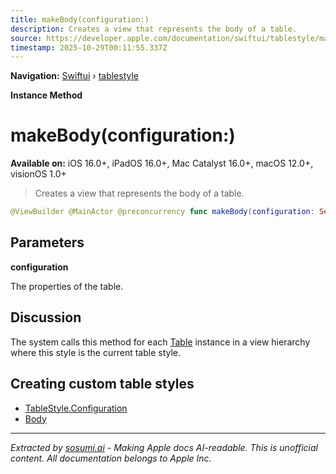 ```yaml
---
title: makeBody(configuration:)
description: Creates a view that represents the body of a table.
source: https://developer.apple.com/documentation/swiftui/tablestyle/makebody(configuration:)
timestamp: 2025-10-29T00:11:55.337Z
---
```


**Navigation:** [Swiftui](/documentation/swiftui) › [tablestyle](/documentation/swiftui/tablestyle)

**Instance Method**

# makeBody(configuration:)

**Available on:** iOS 16.0+, iPadOS 16.0+, Mac Catalyst 16.0+, macOS 12.0+, visionOS 1.0+

> Creates a view that represents the body of a table.

```swift
@ViewBuilder @MainActor @preconcurrency func makeBody(configuration: Self.Configuration) -> Self.Body
```

## Parameters

**configuration**

The properties of the table.



## Discussion

The system calls this method for each [Table](/documentation/swiftui/table) instance in a view hierarchy where this style is the current table style.

## Creating custom table styles

- [TableStyle.Configuration](/documentation/swiftui/tablestyle/configuration)
- [Body](/documentation/swiftui/tablestyle/body)

---

*Extracted by [sosumi.ai](https://sosumi.ai) - Making Apple docs AI-readable.*
*This is unofficial content. All documentation belongs to Apple Inc.*
